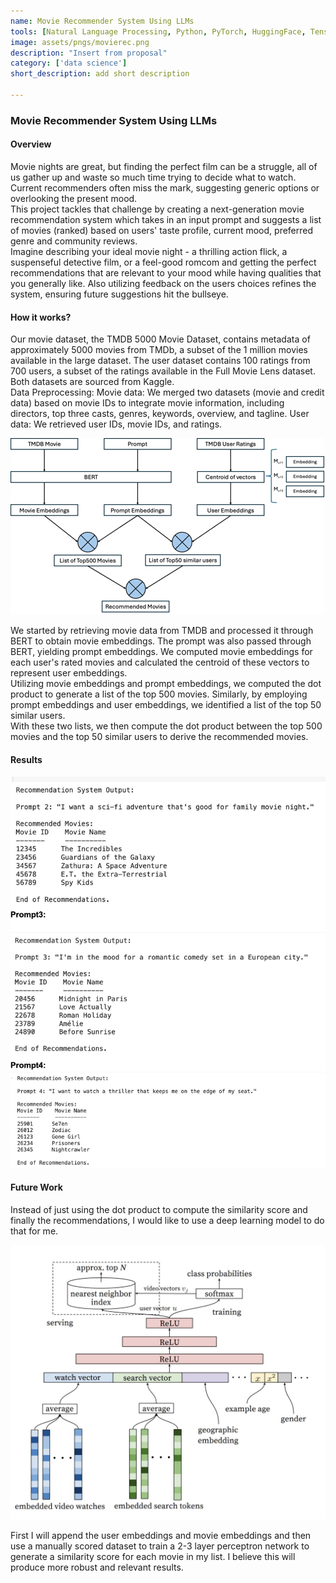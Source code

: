 ```yaml
---
name: Movie Recommender System Using LLMs
tools: [Natural Language Processing, Python, PyTorch, HuggingFace, TensorFlow]
image: assets/pngs/movierec.png
description: "Insert from proposal"
category: ['data science'] 
short_description: add short description
 
---
```



### Movie Recommender System Using LLMs

#### Overview

Movie nights are great, but finding the perfect film can be a struggle, all of us gather up and waste so much time trying to decide what to watch. Current recommenders often miss the mark, suggesting generic options or overlooking the present mood.
<br>
This project tackles that challenge by creating a next-generation movie recommendation system which takes in an input prompt and suggests a list of movies (ranked) based on users' taste profile, current mood, preferred genre and community reviews.
<br>
Imagine describing your ideal movie night - a thrilling action flick, a suspenseful detective film, or a feel-good romcom and getting the perfect recommendations that are relevant to your mood while having qualities that you generally like. Also utilizing feedback on the users choices refines the system, ensuring future suggestions hit the bullseye.

#### How it works?

Our movie dataset, the TMDB 5000 Movie Dataset, contains metadata of approximately 5000 movies from TMDb, a subset of the 1 million movies available in the large dataset. The user dataset contains 100 ratings from 700 users, a subset of the ratings available in the Full Movie Lens dataset. Both datasets are sourced from Kaggle.
<br>
Data Preprocessing:
Movie data: We merged two datasets (movie and credit data) based on movie IDs to integrate movie information, including directors, top three casts, genres, keywords, overview, and tagline.
User data: We retrieved user IDs, movie IDs, and ratings.

![Auth](https://raw.githubusercontent.com/RahulCvr/RahulCvr.github.io/main/assets/pngs/movierec.png)

We started by retrieving movie data from TMDB and processed it through BERT to obtain movie embeddings. The prompt was also passed through BERT, yielding prompt embeddings. We computed movie embeddings for each user's rated movies and calculated the centroid of these vectors to represent user embeddings.
<br>
Utilizing movie embeddings and prompt embeddings, we computed the dot product to generate a list of the top 500 movies. Similarly, by employing prompt embeddings and user embeddings, we identified a list of the top 50 similar users.
<br>
With these two lists, we then compute the dot product between the top 500 movies and the top 50 similar users to derive the recommended movies.

#### Results

![Auth](https://raw.githubusercontent.com/RahulCvr/RahulCvr.github.io/main/assets/pngs/movierec3.jpg)


#### Future Work
Instead of just using the dot product to compute the similarity score and finally the recommendations, I would like to use a deep learning model to do that for me.

![Auth](https://raw.githubusercontent.com/RahulCvr/RahulCvr.github.io/main/assets/pngs/movierec2.jpg)


First I will append the user embeddings and movie embeddings and then use a manually scored dataset to train a 2-3 layer perceptron network to generate a similarity score for each movie in my list. I believe this will produce more robust and relevant results.